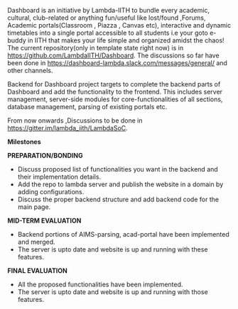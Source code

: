 Dashboard is an initiative by Lambda-IITH to bundle every academic, cultural, club-related or anything fun/useful like lost/found ,Forums, Academic portals(Classroom , Piazza , Canvas etc), interactive and dynamic timetables into a single portal accessible to all students i.e your goto e-buddy in IITH that makes your life simple and organized amidst the chaos! The current repository(only in template state right now) is in https://github.com/LambdaIITH/Dashboard. The discussions so far have been done in https://dashboard-lambda.slack.com/messages/general/ and other channels.

Backend for Dashboard project targets to complete the backend parts of Dashboard and add the functionality to the frontend.
This includes server management, server-side modules for core-functionalities of all sections, database management, parsing of existing portals etc. 

From now onwards ,Discussions to be done in https://gitter.im/lambda_iith/LambdaSoC.

**Milestones**

**PREPARATION/BONDING**
  - Discuss proposed list of functionalities you want in the backend and their implementation details. 
  - Add the repo to lambda server and publish the website in a domain by adding configurations.
  - Discuss the proper backend structure and add backend code for the main page.
  
**MID-TERM EVALUATION**
  - Backend portions of AIMS-parsing, acad-portal have been implemented and merged.
  - The server is upto date and website is up and running with these features. 

**FINAL EVALUATION**
  - All the proposed functionalities have been implemented. 
  - The server is upto date and website is up and running with those features.
